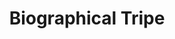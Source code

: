 ---
title: "Biographical Tripe"
description: "The deeply personal stuff, lots of over-sharing."
aliases: [/biographical-tripe/]
---